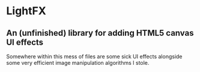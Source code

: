 # LightFX 

## An (unfinished) library for adding HTML5 canvas UI effects 

Somewhere within this mess of files are some sick UI effects alongside some very efficient image manipulation algorithms I stole.

